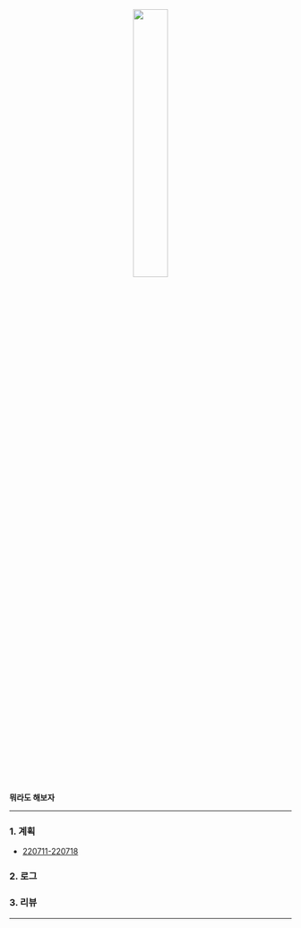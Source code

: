 <center><img src="https://i.pinimg.com/originals/aa/6e/80/aa6e80c9fc9fd4af8579721a216abdb1.jpg" width="35%" height="35%"></center>

<br>

**뭐라도 해보자**

---
### 1. 계획
- [220711-220718](https://github.com/22000546/ProblemSolving/wiki/plan.md)

### 2. 로그

### 3. 리뷰

---